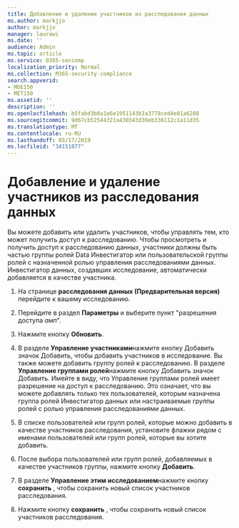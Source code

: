 ```yaml
---
title: Добавление и удаление участников из расследования данных
ms.author: markjjo
author: markjjo
manager: laurawi
ms.date: ''
audience: Admin
ms.topic: article
ms.service: O365-seccomp
localization_priority: Normal
ms.collection: M365-security-compliance
search.appverid:
- MOE150
- MET150
ms.assetid: ''
description: ''
ms.openlocfilehash: b5fabd3b0a1e6e1951143b1a3778ced4e01a6288
ms.sourcegitcommit: 9d67cb52544321a430343d39eb336112c1a11d35
ms.translationtype: MT
ms.contentlocale: ru-RU
ms.lasthandoff: 05/17/2019
ms.locfileid: "34151077"
---
```

# <a name="add-or-remove-members-from-a-data-investigation"></a>Добавление и удаление участников из расследования данных

Вы можете добавить или удалить участников, чтобы управлять тем, кто может получить доступ к расследованию. Чтобы просмотреть и получить доступ к расследованию данных, участники должны быть частью группы ролей Data Инвестигатор или пользовательской группы ролей с назначенной ролью управления расследованиями данных. Инвестигатор данных, создавших исследование, автоматически добавляется в качестве участника.

1. На странице **расследования данных (Предварительная версия)** перейдите к вашему исследованию.

2. Перейдите в раздел **Параметры** и выберите пункт "разрешения доступа _амп_".
 
3. Нажмите кнопку **Обновить**.
 
4. В разделе **Управление участниками**нажмите кнопку Добавить значок Добавить, чтобы добавить участников в исследование. Вы также можете добавить группу ролей к расследованию. В разделе **Управление группами ролей**нажмите кнопку Добавить значок Добавить. 
     Имейте в виду, что Управление группами ролей имеет разрешение на доступ к расследованию. Это означает, что вы можете добавлять только тех пользователей, которым назначена группа ролей Инвестигатор данных или настраиваемые группы ролей с ролью управления расследованиями данных.
 
5. В списке пользователей или групп ролей, которые можно добавить в качестве участников расследования, установите флажки рядом с именами пользователей или групп ролей, которые вы хотите добавить.

6. После выбора пользователей или групп ролей, добавляемых в качестве участников группы, нажмите кнопку **Добавить**.

7. В разделе **Управление этим исследованием**нажмите кнопку **сохранить** , чтобы сохранить новый список участников расследования.

8. Нажмите кнопку **сохранить** , чтобы сохранить новый список участников расследования.
